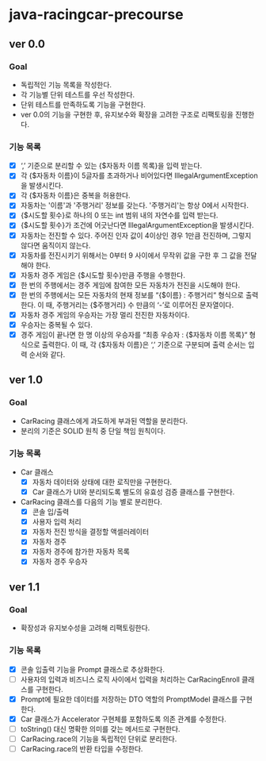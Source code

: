# java-racingcar-precourse

## ver 0.0

### Goal

- 독립적인 기능 목록을 작성한다.
- 각 기능별 단위 테스트를 우선 작성한다.
- 단위 테스트를 만족하도록 기능을 구현한다.
- ver 0.0의 기능을 구현한 후, 유지보수와 확장을 고려한 구조로 리팩토링을 진행한다.

### 기능 목록

-[x] ‘,’ 기준으로 분리할 수 있는 {\$자동차 이름 목록}을 입력 받는다.
-[x] 각 {\$자동차 이름}이 5글자를 초과하거나 비어있다면 IllegalArgumentException을 발생시킨다.
-[x] 각 {\$자동차 이름}은 중복을 허용한다.
-[x] 자동차는 '이름'과 '주행거리' 정보를 갖는다. '주행거리'는 항상 0에서 시작한다.
-[x] {\$시도할 횟수}로 하나의 0 또는 int 범위 내의 자연수를 입력 받는다.
-[x] {\$시도할 횟수}가 조건에 어긋난다면 IllegalArgumentException을 발생시킨다.
-[x] 자동차는 전진할 수 있다. 주어진 인자 값이 4이상인 경우 1만큼 전진하며, 그렇지 않다면 움직이지 않는다.
-[x] 자동차를 전진시키기 위해서는 0부터 9 사이에서 무작위 값을 구한 후 그 값을 전달해야 한다.
-[x] 자동차 경주 게임은 {\$시도할 횟수}만큼 주행을 수행한다.
-[x] 한 번의 주행에서는 경주 게임에 참여한 모든 자동차가 전진을 시도해야 한다.
-[x] 한 번의 주행에서는 모든 자동차의 현재 정보를 “{\$이름} : 주행거리“ 형식으로 출력한다. 이 때, 주행거리는 {\$주행거리} 수 만큼의 ‘-’로 이루어진 문자열이다.
-[x] 자동차 경주 게임의 우승자는 가장 멀리 전진한 자동차이다.
-[x] 우승자는 중복될 수 있다.
-[x] 경주 게임이 끝나면 한 명 이상의 우승자를 “최종 우승자 : {\$자동차 이름 목록}“ 형식으로 출력한다. 이 때, 각 {\$자동차 이름}은 ‘,’ 기준으로 구분되며 출력 순서는 입력 순서와 같다.

## ver 1.0

### Goal

- CarRacing 클래스에게 과도하게 부과된 역할을 분리한다.
- 분리의 기준은 SOLID 원칙 중 단일 책임 원칙이다.

### 기능 목록

- Car 클래스
    - [x] 자동차 데이터와 상태에 대한 로직만을 구현한다.
    - [x] Car 클래스가 UI와 분리되도록 별도의 유효성 검증 클래스를 구현한다.
- CarRacing 클래스를 다음의 기능 별로 분리한다.
    - [x] 콘솔 입/출력
    - [x] 사용자 입력 처리
    - [x] 자동차 전진 방식을 결정할 액셀러레이터
    - [x] 자동차 경주
    - [x] 자동차 경주에 참가한 자동차 목록
    - [x] 자동차 경주 우승자

## ver 1.1

### Goal

- 확장성과 유지보수성을 고려해 리팩토링한다.

### 기능 목록

- [x] 콘솔 입출력 기능을 Prompt 클래스로 추상화한다.
- [ ] 사용자의 입력과 비즈니스 로직 사이에서 입력을 처리하는 CarRacingEnroll 클래스를 구현한다.
- [x] Prompt에 필요한 데이터를 저장하는 DTO 역할의 PromptModel 클래스를 구현한다.
- [x] Car 클래스가 Accelerator 구현체를 포함하도록 의존 관계를 수정한다.
- [ ] toString() 대신 명확한 의미를 갖는 메서드로 구현한다.
- [ ] CarRacing.race의 기능을 독립적인 단위로 분리한다.
- [ ] CarRacing.race의 반환 타입을 수정한다.